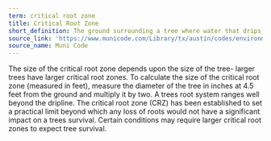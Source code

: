```yaml
---
term: critical root zone
title: Critical Root Zone
short_definition: The ground surrounding a tree where water that drips down from canopy soaks into the roots.
source_link: 'https://www.municode.com/Library/tx/austin/codes/environmental_criteria_manual?nodeId=S3TRNAARPR_3.4.0TRPH'
source_name: Muni Code
---
```



The size of the critical root zone depends upon the size of the tree- larger trees have larger critical root zones. To calculate the size of the critical root zone (measured in feet), measure the diameter of the tree in inches at 4.5 feet from the ground and multiply it by two. A trees root system ranges well beyond the dripline. The critical root zone (CRZ) has been established to set a practical limit beyond which any loss of roots would not have a significant impact on a trees survival. Certain conditions may require larger critical root zones to expect tree survival.